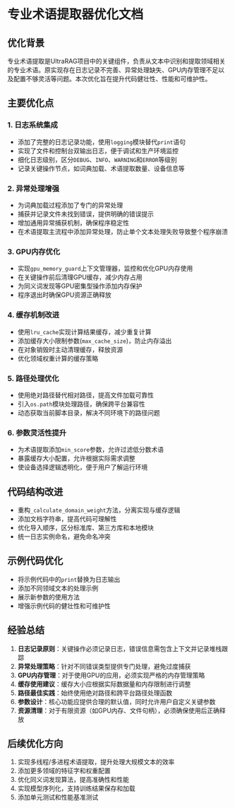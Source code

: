 # 专业术语提取器优化文档

## 优化背景
专业术语提取是UltraRAG项目中的关键组件，负责从文本中识别和提取领域相关的专业术语。原实现存在日志记录不完善、异常处理缺失、GPU内存管理不足以及配置不够灵活等问题。本次优化旨在提升代码健壮性、性能和可维护性。

## 主要优化点

### 1. 日志系统集成
- 添加了完整的日志记录功能，使用`logging`模块替代`print`语句
- 实现了文件和控制台双输出日志，便于调试和生产环境监控
- 细化日志级别，区分`DEBUG`、`INFO`、`WARNING`和`ERROR`等级别
- 记录关键操作节点，如词典加载、术语提取数量、设备信息等

### 2. 异常处理增强
- 为词典加载过程添加了专门的异常处理
- 捕获并记录文件未找到错误，提供明确的错误提示
- 增加通用异常捕获机制，确保程序稳定性
- 在术语提取主流程中添加异常处理，防止单个文本处理失败导致整个程序崩溃

### 3. GPU内存优化
- 实现`gpu_memory_guard`上下文管理器，监控和优化GPU内存使用
- 在关键操作前后清理GPU缓存，减少内存占用
- 为同义词发现等GPU密集型操作添加内存保护
- 程序退出时确保GPU资源正确释放

### 4. 缓存机制改进
- 使用`lru_cache`实现计算结果缓存，减少重复计算
- 添加缓存大小限制参数(`max_cache_size`)，防止内存溢出
- 在对象销毁时主动清理缓存，释放资源
- 优化领域权重计算的缓存策略

### 5. 路径处理优化
- 使用绝对路径替代相对路径，提高文件加载可靠性
- 引入`os.path`模块处理路径，确保跨平台兼容性
- 动态获取当前脚本目录，解决不同环境下的路径问题

### 6. 参数灵活性提升
- 为术语提取添加`min_score`参数，允许过滤低分数术语
- 暴露缓存大小配置，允许根据实际需求调整
- 使设备选择逻辑透明化，便于用户了解运行环境

## 代码结构改进
- 重构`_calculate_domain_weight`方法，分离实现与缓存逻辑
- 添加文档字符串，提高代码可理解性
- 优化导入顺序，区分标准库、第三方库和本地模块
- 统一日志实例命名，避免命名冲突

## 示例代码优化
- 将示例代码中的`print`替换为日志输出
- 添加不同领域文本的处理示例
- 展示新参数的使用方法
- 增强示例代码的健壮性和可维护性

## 经验总结
1. **日志记录原则**：关键操作必须记录日志，错误信息需包含上下文并记录堆栈跟踪
2. **异常处理策略**：针对不同错误类型提供专门处理，避免过度捕获
3. **GPU内存管理**：对于使用GPU的应用，必须实现严格的内存管理策略
4. **缓存使用建议**：缓存大小应根据实际数据量和内存限制进行调整
5. **路径最佳实践**：始终使用绝对路径和跨平台路径处理函数
6. **参数设计**：核心功能应提供合理的默认值，同时允许用户自定义关键参数
7. **资源清理**：对于有限资源（如GPU内存、文件句柄），必须确保使用后正确释放

## 后续优化方向
1. 实现多线程/多进程术语提取，提升处理大规模文本的效率
2. 添加更多领域的特征字和权重配置
3. 优化同义词发现算法，提高准确性和性能
4. 实现模型序列化，支持训练结果保存和加载
5. 添加单元测试和性能基准测试
